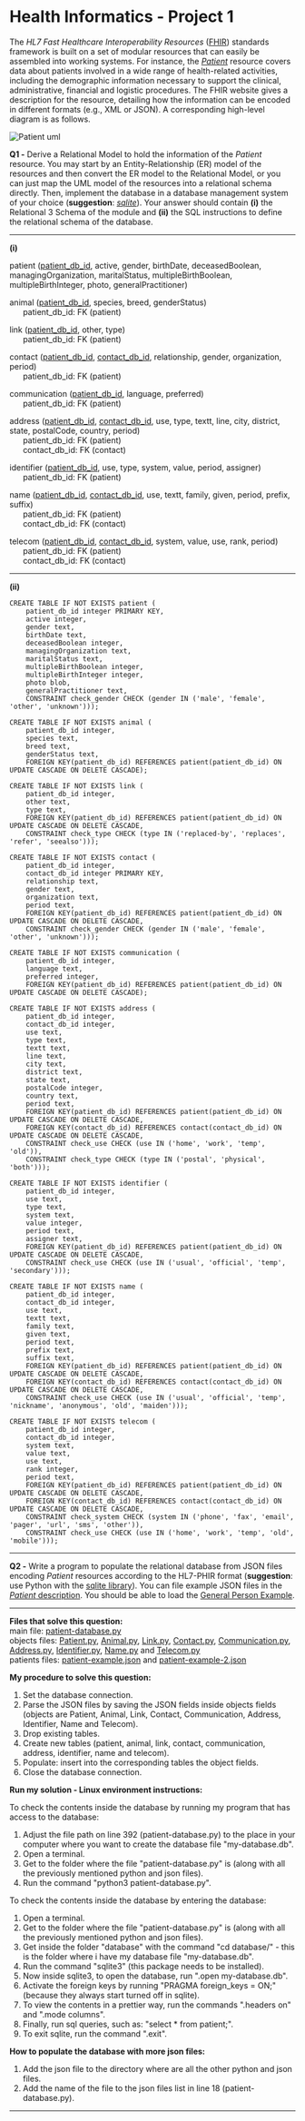 # Health Informatics - Project 1

The *HL7 Fast Healthcare Interoperability Resources* ([FHIR](http://www.hl7.org/fhir/stu3/)) standards framework is built on a set of modular resources that can easily be assembled into working systems. For instance, the [*Patient*](http://hl7.org/fhir/STU3/patient.html) resource covers data about patients involved in a wide range of health-related activities, including the demographic information necessary to support the clinical, administrative, financial and logistic procedures. The FHIR website gives a description for the resource, detailing how the information can be encoded in different formats (e.g., XML or JSON). A corresponding high-level diagram is as follows.

![Patient uml](https://github.com/BeatrizRCorreia/health_informatics_project1/blob/master/patient_uml.png)

**Q1 -** Derive a Relational Model to hold the information of the *Patient* resource. You may start by an Entity-Relationship (ER) model of the resources and then convert the ER model to the Relational Model, or you can just map the UML model of the resources into a relational schema directly. Then, implement the database in a database management system of your choice (**suggestion**: [*sqlite*](https://www.sqlite.org/index.html)). Your answer should contain **(i)** the Relational 3 Schema of the module and **(ii)** the SQL instructions to define the relational schema of the database.
___
**(i)**

patient (<ins>patient_db_id</ins>, active, gender, birthDate, deceasedBoolean, managingOrganization, maritalStatus, multipleBirthBoolean, multipleBirthInteger, photo, generalPractitioner)

animal (<ins>patient_db_id</ins>, species, breed, genderStatus)\
&nbsp;&nbsp;&nbsp;&nbsp;&nbsp;&nbsp;patient_db_id: FK (patient)

link (<ins>patient_db_id</ins>, other, type)\
&nbsp;&nbsp;&nbsp;&nbsp;&nbsp;&nbsp;patient_db_id: FK (patient)

contact (<ins>patient_db_id</ins>, <ins>contact_db_id</ins>, relationship, gender, organization, period)\
&nbsp;&nbsp;&nbsp;&nbsp;&nbsp;&nbsp;patient_db_id: FK (patient)

communication (<ins>patient_db_id</ins>, language, preferred)\
&nbsp;&nbsp;&nbsp;&nbsp;&nbsp;&nbsp;patient_db_id: FK (patient)

address (<ins>patient_db_id</ins>, <ins>contact_db_id</ins>, use, type, textt, line, city, district, state, postalCode, country, period)\
&nbsp;&nbsp;&nbsp;&nbsp;&nbsp;&nbsp;patient_db_id: FK (patient)\
&nbsp;&nbsp;&nbsp;&nbsp;&nbsp;&nbsp;contact_db_id: FK (contact)

identifier (<ins>patient_db_id</ins>, use, type, system, value, period, assigner)\
&nbsp;&nbsp;&nbsp;&nbsp;&nbsp;&nbsp;patient_db_id: FK (patient)

name (<ins>patient_db_id</ins>, <ins>contact_db_id</ins>, use, textt, family, given, period, prefix, suffix)\
&nbsp;&nbsp;&nbsp;&nbsp;&nbsp;&nbsp;patient_db_id: FK (patient)\
&nbsp;&nbsp;&nbsp;&nbsp;&nbsp;&nbsp;contact_db_id: FK (contact)

telecom (<ins>patient_db_id</ins>, <ins>contact_db_id</ins>, system, value, use, rank, period)\
&nbsp;&nbsp;&nbsp;&nbsp;&nbsp;&nbsp;patient_db_id: FK (patient)\
&nbsp;&nbsp;&nbsp;&nbsp;&nbsp;&nbsp;contact_db_id: FK (contact)
___
**(ii)**
```
CREATE TABLE IF NOT EXISTS patient (
    patient_db_id integer PRIMARY KEY,
    active integer,
    gender text,
    birthDate text,
    deceasedBoolean integer,
    managingOrganization text,
    maritalStatus text,
    multipleBirthBoolean integer,
    multipleBirthInteger integer,
    photo blob,
    generalPractitioner text,
    CONSTRAINT check_gender CHECK (gender IN ('male', 'female', 'other', 'unknown')));

CREATE TABLE IF NOT EXISTS animal (
    patient_db_id integer,
    species text,
    breed text,
    genderStatus text,
    FOREIGN KEY(patient_db_id) REFERENCES patient(patient_db_id) ON UPDATE CASCADE ON DELETE CASCADE);

CREATE TABLE IF NOT EXISTS link (
    patient_db_id integer,
    other text,
    type text,
    FOREIGN KEY(patient_db_id) REFERENCES patient(patient_db_id) ON UPDATE CASCADE ON DELETE CASCADE,
    CONSTRAINT check_type CHECK (type IN ('replaced-by', 'replaces', 'refer', 'seealso')));

CREATE TABLE IF NOT EXISTS contact (
    patient_db_id integer,
    contact_db_id integer PRIMARY KEY,
    relationship text,
    gender text,
    organization text,
    period text,
    FOREIGN KEY(patient_db_id) REFERENCES patient(patient_db_id) ON UPDATE CASCADE ON DELETE CASCADE,
    CONSTRAINT check_gender CHECK (gender IN ('male', 'female', 'other', 'unknown')));

CREATE TABLE IF NOT EXISTS communication (
    patient_db_id integer,
    language text,
    preferred integer,
    FOREIGN KEY(patient_db_id) REFERENCES patient(patient_db_id) ON UPDATE CASCADE ON DELETE CASCADE);

CREATE TABLE IF NOT EXISTS address (
    patient_db_id integer,
    contact_db_id integer,
    use text,
    type text,
    textt text,
    line text,
    city text,
    district text,
    state text,
    postalCode integer,
    country text,
    period text,
    FOREIGN KEY(patient_db_id) REFERENCES patient(patient_db_id) ON UPDATE CASCADE ON DELETE CASCADE,
    FOREIGN KEY(contact_db_id) REFERENCES contact(contact_db_id) ON UPDATE CASCADE ON DELETE CASCADE,
    CONSTRAINT check_use CHECK (use IN ('home', 'work', 'temp', 'old')),
    CONSTRAINT check_type CHECK (type IN ('postal', 'physical', 'both')));

CREATE TABLE IF NOT EXISTS identifier (
    patient_db_id integer,
    use text,
    type text,
    system text,
    value integer,
    period text,
    assigner text,
    FOREIGN KEY(patient_db_id) REFERENCES patient(patient_db_id) ON UPDATE CASCADE ON DELETE CASCADE,
    CONSTRAINT check_use CHECK (use IN ('usual', 'official', 'temp', 'secondary')));

CREATE TABLE IF NOT EXISTS name (
    patient_db_id integer,
    contact_db_id integer,
    use text,
    textt text,
    family text,
    given text,
    period text,
    prefix text,
    suffix text,
    FOREIGN KEY(patient_db_id) REFERENCES patient(patient_db_id) ON UPDATE CASCADE ON DELETE CASCADE,
    FOREIGN KEY(contact_db_id) REFERENCES contact(contact_db_id) ON UPDATE CASCADE ON DELETE CASCADE,
    CONSTRAINT check_use CHECK (use IN ('usual', 'official', 'temp', 'nickname', 'anonymous', 'old', 'maiden')));

CREATE TABLE IF NOT EXISTS telecom (
    patient_db_id integer,
    contact_db_id integer,
    system text,
    value text,
    use text,
    rank integer,
    period text,
    FOREIGN KEY(patient_db_id) REFERENCES patient(patient_db_id) ON UPDATE CASCADE ON DELETE CASCADE,
    FOREIGN KEY(contact_db_id) REFERENCES contact(contact_db_id) ON UPDATE CASCADE ON DELETE CASCADE,
    CONSTRAINT check_system CHECK (system IN ('phone', 'fax', 'email', 'pager', 'url', 'sms', 'other')),
    CONSTRAINT check_use CHECK (use IN ('home', 'work', 'temp', 'old', 'mobile')));

```
___
**Q2 -** Write a program to populate the relational database from JSON files encoding *Patient* resources according to the HL7-PHIR format (**suggestion**: use Python with the [sqlite library](https://docs.python.org/2/library/sqlite3.html)). You can file example JSON files in the [*Patient* description](http://hl7.org/fhir/STU3/patient-examples.html). You should be able to load the [General Person Example](http://hl7.org/fhir/STU3/patient-example.json.html). 
___
**Files that solve this question:**\
main file: [patient-database.py](https://github.com/BeatrizRCorreia/health_informatics_project1/blob/master/patient-database.py)\
objects files: [Patient.py](https://github.com/BeatrizRCorreia/health_informatics_project1/blob/master/Patient.py), [Animal.py](https://github.com/BeatrizRCorreia/health_informatics_project1/blob/master/Animal.py), [Link.py](https://github.com/BeatrizRCorreia/health_informatics_project1/blob/master/Link.py), [Contact.py](https://github.com/BeatrizRCorreia/health_informatics_project1/blob/master/Contact.py), [Communication.py](https://github.com/BeatrizRCorreia/health_informatics_project1/blob/master/Communication.py), [Address.py](https://github.com/BeatrizRCorreia/health_informatics_project1/blob/master/Address.py), [Identifier.py](https://github.com/BeatrizRCorreia/health_informatics_project1/blob/master/Identifier.py), [Name.py](https://github.com/BeatrizRCorreia/health_informatics_project1/blob/master/Name.py) and [Telecom.py](https://github.com/BeatrizRCorreia/health_informatics_project1/blob/master/Telecom.py)\
patients files: [patient-example.json](https://github.com/BeatrizRCorreia/health_informatics_project1/blob/master/patient-example.json) and [patient-example-2.json](https://github.com/BeatrizRCorreia/health_informatics_project1/blob/master/patient-example-2.json)

**My procedure to solve this question:**

1. Set the database connection.
2. Parse the JSON files by saving the JSON fields inside objects fields (objects are Patient, Animal, Link, Contact, Communication, Address, Identifier, Name and Telecom).
3. Drop existing tables.
4. Create new tables (patient, animal, link, contact, communication, address, identifier, name and telecom).
5. Populate: insert into the corresponding tables the object fields.
6. Close the database connection.

**Run my solution - Linux environment instructions:**

To check the contents inside the database by running my program that has access to the database:
1. Adjust the file path on line 392 (patient-database.py) to the place in your computer where you want to create the database file "my-database.db".
2. Open a terminal.
3. Get to the folder where the file "patient-database.py" is (along with all the previously mentioned python and json files).
4. Run the command "python3 patient-database.py".

To check the contents inside the database by entering the database:
1. Open a terminal.
2. Get to the folder where the file "patient-database.py" is (along with all the previously mentioned python and json files).
3. Get inside the folder "database" with the command "cd database/" - this is the folder where i have my database file "my-database.db".
4. Run the command "sqlite3" (this package needs to be installed).
5. Now inside sqlite3, to open the database, run ".open my-database.db".
6. Activate the foreign keys by running "PRAGMA foreign_keys = ON;" (because they always start turned off in sqlite).
7. To view the contents in a prettier way, run the commands ".headers on" and ".mode columns".
8. Finally, run sql queries, such as: "select * from patient;".
9. To exit sqlite, run the command ".exit".

**How to populate the database with more json files:**

1. Add the json file to the directory where are all the other python and json files.
2. Add the name of the file to the json files list in line 18 (patient-database.py).
___